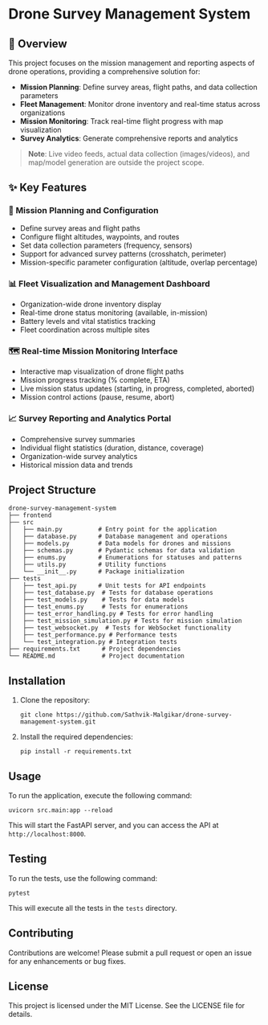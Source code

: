 # Drone Survey Management System

## 🚁 Overview

This project focuses on the mission management and reporting aspects of drone operations, providing a comprehensive solution for:

- **Mission Planning**: Define survey areas, flight paths, and data collection parameters
- **Fleet Management**: Monitor drone inventory and real-time status across organizations
- **Mission Monitoring**: Track real-time flight progress with map visualization
- **Survey Analytics**: Generate comprehensive reports and analytics

> **Note**: Live video feeds, actual data collection (images/videos), and map/model generation are outside the project scope.

## ✨ Key Features

### 🎯 Mission Planning and Configuration
- Define survey areas and flight paths
- Configure flight altitudes, waypoints, and routes
- Set data collection parameters (frequency, sensors)
- Support for advanced survey patterns (crosshatch, perimeter)
- Mission-specific parameter configuration (altitude, overlap percentage)

### 📊 Fleet Visualization and Management Dashboard
- Organization-wide drone inventory display
- Real-time drone status monitoring (available, in-mission)
- Battery levels and vital statistics tracking
- Fleet coordination across multiple sites

### 🗺️ Real-time Mission Monitoring Interface
- Interactive map visualization of drone flight paths
- Mission progress tracking (% complete, ETA)
- Live mission status updates (starting, in progress, completed, aborted)
- Mission control actions (pause, resume, abort)

### 📈 Survey Reporting and Analytics Portal
- Comprehensive survey summaries
- Individual flight statistics (duration, distance, coverage)
- Organization-wide survey analytics
- Historical mission data and trends

## Project Structure
```
drone-survey-management-system
├── frontend
├── src
│   ├── main.py          # Entry point for the application
│   ├── database.py      # Database management and operations
│   ├── models.py        # Data models for drones and missions
│   ├── schemas.py       # Pydantic schemas for data validation
│   ├── enums.py         # Enumerations for statuses and patterns
│   ├── utils.py         # Utility functions
│   └── __init__.py      # Package initialization
├── tests
│   ├── test_api.py      # Unit tests for API endpoints
│   ├── test_database.py  # Tests for database operations
│   ├── test_models.py    # Tests for data models
│   ├── test_enums.py     # Tests for enumerations
│   ├── test_error_handling.py # Tests for error handling
│   ├── test_mission_simulation.py # Tests for mission simulation
│   ├── test_websocket.py  # Tests for WebSocket functionality
│   ├── test_performance.py # Performance tests
│   └── test_integration.py # Integration tests
├── requirements.txt      # Project dependencies
└── README.md             # Project documentation
```

## Installation
1. Clone the repository:
   ```
   git clone https://github.com/Sathvik-Malgikar/drone-survey-management-system.git
   ```

2. Install the required dependencies:
   ```
   pip install -r requirements.txt
   ```

## Usage
To run the application, execute the following command:
```
uvicorn src.main:app --reload
```
This will start the FastAPI server, and you can access the API at `http://localhost:8000`.

## Testing
To run the tests, use the following command:
```
pytest
```
This will execute all the tests in the `tests` directory.

## Contributing
Contributions are welcome! Please submit a pull request or open an issue for any enhancements or bug fixes.

## License
This project is licensed under the MIT License. See the LICENSE file for details.